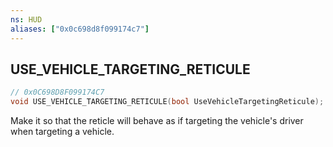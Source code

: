 ```yaml
---
ns: HUD
aliases: ["0x0c698d8f099174c7"]
---
```

## USE_VEHICLE_TARGETING_RETICULE

```c
// 0x0C698D8F099174C7
void USE_VEHICLE_TARGETING_RETICULE(bool UseVehicleTargetingReticule);
```

Make it so that the reticle will behave as if targeting the vehicle's driver when targeting a vehicle.

